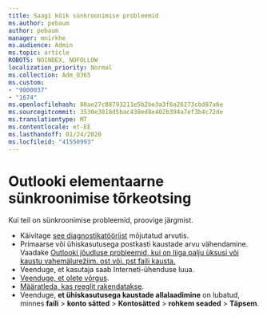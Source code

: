 ```yaml
---
title: Saagi kõik sünkroonimise probleemid
ms.author: pebaum
author: pebaum
manager: mnirkhe
ms.audience: Admin
ms.topic: article
ROBOTS: NOINDEX, NOFOLLOW
localization_priority: Normal
ms.collection: Adm_O365
ms.custom:
- "9000037"
- "1674"
ms.openlocfilehash: 80ae27c88793211e5b2be3a3f6a26273cbd87a6e
ms.sourcegitcommit: 3530e3818d5bac438ed8e402b394a7ef3b4c72de
ms.translationtype: MT
ms.contentlocale: et-EE
ms.lasthandoff: 01/24/2020
ms.locfileid: "41550993"
---
```

# <a name="basic-outlook-sync-troubleshooting"></a>Outlooki elementaarne sünkroonimise tõrkeotsing

Kui teil on sünkroonimise probleemid, proovige järgmist.

- Käivitage [see diagnostikatööriist](https://aka.ms/sara-outlooksendreceive) mõjutatud arvutis.
- Primaarse või ühiskasutusega postkasti kaustade arvu vähendamine. Vaadake [Outlooki jõudluse probleemid, kui on liiga palju üksusi või kaustu vahemälurežiim. ost või. pst faili kausta.](https://support.microsoft.com/help/2768656/outlook-performance-issues-when-there-are-too-many-items-or-folders-in)
- Veenduge, et kasutaja saab Interneti-ühenduse luua. 
- [Veenduge, et olete võrgus](https://support.office.com/article/2460e4a8-16c7-47fc-b204-b1549275aac9).
- [Määratleda, kas reeglit rakendatakse](https://support.office.com/article/C24F5DEA-9465-4DF4-AD17-A50704D66C59).
- Veenduge, **et ühiskasutusega kaustade allalaadimine** on lubatud, minnes **faili** > **konto sätted** > **Kontosätted** > **rohkem seaded** > **Täpsem**.